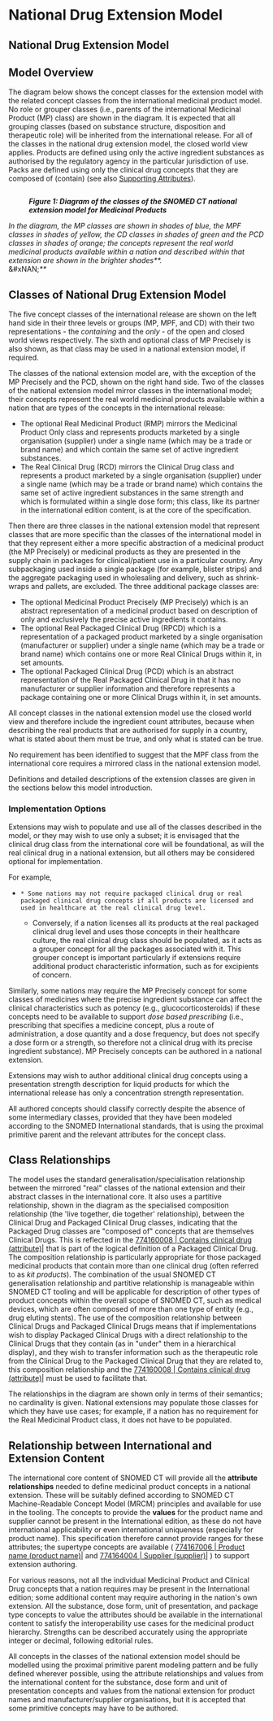 # National Drug Extension Model

## National Drug Extension Model

## Model Overview

The diagram below shows the concept classes for the extension model with the related concept classes from the international medicinal product model. No role or grouper classes (i.e., parents of the international Medicinal Product (MP) class) are shown in the diagram. It is expected that all grouping classes (based on substance structure, disposition and therapeutic role) will be inherited from the international release. For all of the classes in the national drug extension model, the closed world view applies. Products are defined using only the active ingredient substances as authorised by the regulatory agency in the particular jurisdiction of use. Packs are defined using only the clinical drug concepts that they are composed of (contain) (see also [Supporting Attributes](../../../../../authoring/pharmaceutical-and-biologic-product/Supporting-Attributes_308610855.html)).

<figure><img src="../../../../../authoring/pharmaceutical-and-biologic-product/images/308610731.png" alt=""><figcaption><p><em><strong>Figure 1: Diagram of the classes of the SNOMED CT national extension model for Medicinal Products</strong></em></p></figcaption></figure>

_In the diagram, the MP classes are shown in shades of blue, the MPF classes in shades of yellow, the CD classes in shades of green and the PCD classes in shades of orange; the concepts represent the real world medicinal products available within a nation and described within that extension are shown in the brighter shades\*\*._\
\&#xNAN;_\*\*_

## Classes of National Drug Extension Model

The five concept classes of the international release are shown on the left hand side in their three levels or groups (MP, MPF, and CD) with their two representations - the _containing_ and the _only_ - of the open and closed world views respectively. The sixth and optional class of MP Precisely is also shown, as that class may be used in a national extension model, if required.

The classes of the national extension model are, with the exception of the MP Precisely and the PCD, shown on the right hand side. Two of the classes of the national extension model mirror classes in the international model; their concepts represent the real world medicinal products available within a nation that are types of the concepts in the international release:

* The optional Real Medicinal Product (RMP) mirrors the Medicinal Product Only class and represents products marketed by a single organisation (supplier) under a single name (which may be a trade or brand name) and which contain the same set of active ingredient substances.
* The Real Clinical Drug (RCD) mirrors the Clinical Drug class and represents a product marketed by a single organisation (supplier) under a single name (which may be a trade or brand name) which contains the same set of active ingredient substances in the same strength and which is formulated within a single dose form; this class, like its partner in the international edition content, is at the core of the specification.

Then there are three classes in the national extension model that represent classes that are more specific than the classes of the international model in that they represent either a more specific abstraction of a medicinal product (the MP Precisely) or medicinal products as they are presented in the supply chain in packages for clinical/patient use in a particular country. Any subpackaging used inside a single package (for example, blister strips) and the aggregate packaging used in wholesaling and delivery, such as shrink-wraps and pallets, are excluded. The three additional package classes are:

* The optional Medicinal Product Precisely (MP Precisely) which is an abstract representation of a medicinal product based on description of only and exclusively the precise active ingredients it contains.
* The optional Real Packaged Clinical Drug (RPCD) which is a representation of a packaged product marketed by a single organisation (manufacturer or supplier) under a single name (which may be a trade or brand name) which contains one or more Real Clinical Drugs within it, in set amounts.
* The optional Packaged Clinical Drug (PCD) which is an abstract representation of the Real Packaged Clinical Drug in that it has no manufacturer or supplier information and therefore represents a package containing one or more Clinical Drugs within it, in set amounts.

All concept classes in the national extension model use the closed world view and therefore include the ingredient count attributes, because when describing the real products that are authorised for supply in a country, what is stated about them must be true, and only what is stated can be true.

No requirement has been identified to suggest that the MPF class from the international core requires a mirrored class in the national extension model.

Definitions and detailed descriptions of the extension classes are given in the sections below this model introduction.

### Implementation Options

Extensions may wish to populate and use all of the classes described in the model, or they may wish to use only a subset; it is envisaged that the clinical drug class from the international core will be foundational, as will the real clinical drug in a national extension, but all others may be considered optional for implementation.

For example,

* ```
  * Some nations may not require packaged clinical drug or real packaged clinical drug concepts if all products are licensed and used in healthcare at the real clinical drug level.
  ```
  * Conversely, if a nation licenses all its products at the real packaged clinical drug level and uses those concepts in their healthcare culture, the real clinical drug class should be populated, as it acts as a grouper concept for all the packages associated with it. This grouper concept is important particularly if extensions require additional product characteristic information, such as for excipients of concern.

Similarly, some nations may require the MP Precisely concept for some classes of medicines where the precise ingredient substance can affect the clinical characteristics such as potency (e.g., glucocorticosteroids) if these concepts need to be available to support _dose based prescribing_ (i.e., prescribing that specifies a medicine concept, plus a route of administration, a dose quantity and a dose frequency, but does not specify a dose form or a strength, so therefore not a clinical drug with its precise ingredient substance). MP Precisely concepts can be authored in a national extension.

Extensions may wish to author additional clinical drug concepts using a presentation strength description for liquid products for which the international release has only a concentration strength representation.

All authored concepts should classify correctly despite the absence of some intermediary classes, provided that they have been modeled according to the SNOMED International standards, that is using the proximal primitive parent and the relevant attributes for the concept class.

## Class Relationships

The model uses the standard generalisation/specialisation relationship between the mirrored "real" classes of the national extension and their abstract classes in the international core. It also uses a partitive relationship, shown in the diagram as the specialised composition relationship (the 'live together, die together' relationship), between the Clinical Drug and Packaged Clinical Drug classes, indicating that the Packaged Drug classes are "composed of" concepts that are themselves Clinical Drugs. This is reflected in the [774160008 | Contains clinical drug (attribute)|](http://snomed.info/id/774160008) that is part of the logical definition of a Packaged Clinical Drug. The composition relationship is particularly appropriate for those packaged medicinal products that contain more than one clinical drug (often referred to as _kit products_). The combination of the usual SNOMED CT generalisation relationship and partitive relationship is manageable within SNOMED CT tooling and will be applicable for description of other types of product concepts within the overall scope of SNOMED CT, such as medical devices, which are often composed of more than one type of entity (e.g., drug eluting stents). The use of the composition relationship between Clinical Drugs and Packaged Clinical Drugs means that if implementations wish to display Packaged Clinical Drugs with a direct relationship to the Clinical Drugs that they contain (as in "under" them in a hierarchical display), and they wish to transfer information such as the therapeutic role from the Clinical Drug to the Packaged Clinical Drug that they are related to, this composition relationship and the [774160008 | Contains clinical drug (attribute)|](http://snomed.info/id/774160008) must be used to facilitate that.

The relationships in the diagram are shown only in terms of their semantics; no cardinality is given. National extensions may populate those classes for which they have use cases; for example, if a nation has no requirement for the Real Medicinal Product class, it does not have to be populated.

## Relationship between International and Extension Content

The international core content of SNOMED CT will provide all the **attribute** **relationships** needed to define medicinal product concepts in a national extension. These will be suitably defined according to SNOMED CT Machine-Readable Concept Model (MRCM) principles and available for use in the tooling. The concepts to provide the **values** for the product name and supplier cannot be present in the International edition, as these do not have international applicability or even international uniqueness (especially for product name). This specification therefore cannot provide ranges for these attributes; the supertype concepts are available ( [774167006 | Product name (product name)|](http://snomed.info/id/774167006) and [774164004 | Supplier (supplier)|](http://snomed.info/id/774164004) ) to support extension authoring.

For various reasons, not all the individual Medicinal Product and Clinical Drug concepts that a nation requires may be present in the International edition; some additional content may require authoring in the nation's own extension. All the substance, dose form, unit of presentation, and package type concepts to value the attributes should be available in the international content to satisfy the interoperability use cases for the medicinal product hierarchy. Strengths can be described accurately using the appropriate integer or decimal, following editorial rules.

All concepts in the classes of the national extension model should be modelled using the proximal primitive parent modeling pattern and be fully defined wherever possible, using the attribute relationships and values from the international content for the substance, dose form and unit of presentation concepts and values from the national extension for product names and manufacturer/supplier organisations, but it is accepted that some primitive concepts may have to be authored.
